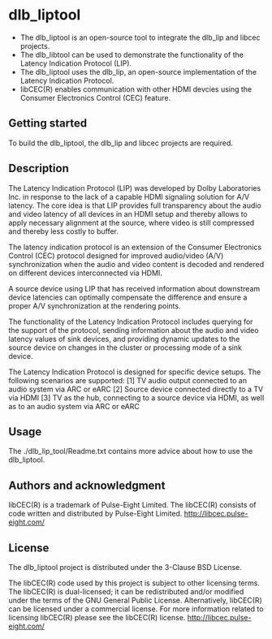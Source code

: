# dlb_liptool

* The dlb_liptool is an open-source tool to integrate the dlb_lip and libcec projects.
* The dlb_libtool can be used to demonstrate the functionality of the Latency Indication Protocol (LIP).
* The dlb_liptool uses the dlb_lip, an open-source implementation of the Latency Indication Protocol.
* libCEC(R) enables communication with other HDMI devcies using the Consumer Electronics Control (CEC) feature.

## Getting started

To build the dlb_liptool, the dlb_lip and libcec projects are required.

## Description

The Latency Indication Protocol (LIP) was developed by Dolby Laboratories Inc. in response to
the lack of a capable HDMI signaling solution for A/V latency. The core idea is that LIP provides 
full transparency about the audio and video latency of all devices in an HDMI setup and thereby allows 
to apply necessary alignment at the source, where video is still compressed and thereby less costly to buffer.

The latency indication protocol is an extension of the Consumer Electronics Control (CEC) protocol
designed for improved audio/video (A/V) synchronization when the audio and video content is
decoded and rendered on different devices interconnected via HDMI.

A source device using LIP that has received information about downstream device latencies can optimally
compensate the difference and ensure a proper A/V synchronization at the rendering points.

The functionality of the Latency Indication Protocol includes querying for the support of the protocol,
sending information about the audio and video latency values of sink devices, and providing dynamic
updates to the source device on changes in the cluster or processing mode of a sink device.

The Latency Indication Protocol is designed for specific device setups.
The following scenarios are supported:
[1] TV audio output connected to an audio system via ARC or eARC
[2] Source device connected directly to a TV via HDMI
[3] TV as the hub, connecting to a source device via HDMI, as well as to an audio system via ARC or eARC

## Usage

The ./dlb_lip_tool/Readme.txt contains more advice about how to use the dlb_liptool.

## Authors and acknowledgment

libCEC(R) is a trademark of Pulse-Eight Limited.
The libCEC(R) consists of code written and distributed by Pulse-Eight Limited.
http://libcec.pulse-eight.com/

## License

The dlb_liptool project is distributed under the 3-Clause BSD License.

The libCEC(R) code used by this project is subject to other licensing terms.
The libCEC(R) is dual-licensed; it can be redistributed and/or modified under the terms of
the GNU General Public License. Alternatively, libCEC(R) can be licensed under a commercial license.
For more information related to licensing libCEC(R) please see the libCEC(R) license.
http://libcec.pulse-eight.com/


